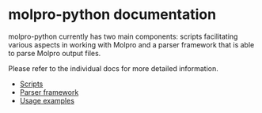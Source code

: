 # molpro-python documentation

molpro-python currently has two main components: scripts facilitating various aspects in working with Molpro and a parser framework that is able to
parse Molpro output files.

Please refer to the individual docs for more detailed information.

- [Scripts](scripts/README.md)
- [Parser framework](parser_framework/README.md)
- [Usage examples](examples/README.md)
